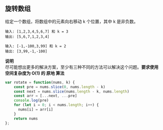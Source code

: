 ## 旋转数组
给定一个数组，将数组中的元素向右移动 k 个位置，其中 k 是非负数。
```
输入: [1,2,3,4,5,6,7] 和 k = 3
输出: [5,6,7,1,2,3,4]

输入: [-1,-100,3,99] 和 k = 2
输出: [3,99,-1,-100]
```

**说明**  
尽可能想出更多的解决方案，至少有三种不同的方法可以解决这个问题。**要求使用空间复杂度为 O(1) 的 原地 算法**

```js
var rotate = function(nums, k) {
    const pre = nums.slice(0, nums.length - k)
    const next = nums.slice(nums.length - k, nums.length)
    const arr = [...next, ...pre]
    console.log(pre)
    for (let i = 0; i < nums.length; i++) {
      nums[i] = arr[i]
    }
    return nums
};
```